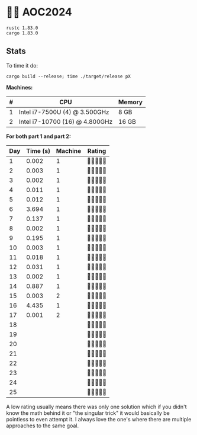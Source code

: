 # 🎄🌟 AOC2024

```
rustc 1.83.0
cargo 1.83.0
```

## Stats

To time it do:

```
cargo build --release; time ./target/release pX
```

**Machines:**

| # | CPU                            | Memory |
| - | ------------------------------ | ------ |
| 1 | Intel i7-7500U (4) @ 3.500GHz  | 8 GB   |
| 2 | Intel i7-10700 (16) @ 4.800GHz | 16 GB  |

**For both part 1 and part 2:**

| Day | Time (s) | Machine | Rating     |
| --- | -------- | ------- | ---------- |
| 1   | 0.002    | 1       | 🧡🧡🧡🖤🖤 |
| 2   | 0.003    | 1       | 🧡🧡🧡🖤🖤 |
| 3   | 0.002    | 1       | 🧡🧡🧡🧡🖤 |
| 4   | 0.011    | 1       | 🧡🧡🧡🖤🖤 |
| 5   | 0.012    | 1       | 🧡🧡🧡🧡🖤 |
| 6   | 3.694    | 1       | 🧡🧡🧡🧡🖤 |
| 7   | 0.137    | 1       | 🧡🧡🧡🧡🖤 |
| 8   | 0.002    | 1       | 🧡🧡🧡🖤🖤 |
| 9   | 0.195    | 1       | 🧡🧡🧡🖤🖤 |
| 10  | 0.003    | 1       | 🧡🧡🧡🧡🖤 |
| 11  | 0.018    | 1       | 🧡🧡🖤🖤🖤 |
| 12  | 0.031    | 1       | 🧡🧡🧡🧡🖤 |
| 13  | 0.002    | 1       | 🧡🖤🖤🖤🖤 |
| 14  | 0.887    | 1       | 🧡🧡🧡🧡🧡 |
| 15  | 0.003    | 2       | 🧡🧡🧡🧡🖤 |
| 16  | 4.435    | 1       | 🧡🧡🧡🧡🖤 |
| 17  | 0.001    | 2       | 🧡🖤🖤🖤🖤 |
| 18  |          |         | 🖤🖤🖤🖤🖤 |
| 19  |          |         | 🖤🖤🖤🖤🖤 |
| 20  |          |         | 🖤🖤🖤🖤🖤 |
| 21  |          |         | 🖤🖤🖤🖤🖤 |
| 22  |          |         | 🖤🖤🖤🖤🖤 |
| 23  |          |         | 🖤🖤🖤🖤🖤 |
| 24  |          |         | 🖤🖤🖤🖤🖤 |
| 25  |          |         | 🖤🖤🖤🖤🖤 |

A low rating usually means there was only one solution which if you didn't know the math behind it or "the singular trick" it would basically be pointless to even attempt it. I always love the one's where there are multiple approaches to the same goal.

